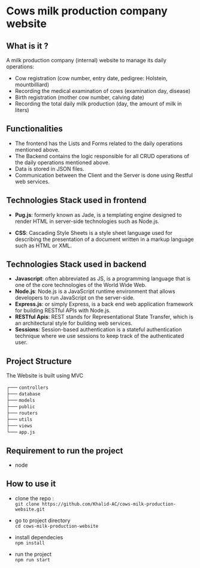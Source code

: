 # Cows milk production company website

## What is it ?

A milk production company (internal) website to manage its daily operations:

- Cow registration (cow number, entry date, pedigree: Holstein, mountbilliard)
- Recording the medical examination of cows (examination day, disease)
- Birth registration (mother cow number, calving date)
- Recording the total daily milk production (day, the amount of milk in liters)

## Functionalities

- The frontend has the Lists and Forms related to the daily operations mentioned above.
- The Backend contains the logic responsible for all CRUD operations of the daily operations mentioned above.
- Data is stored in JSON files.
- Communication between the Client and the Server is done using Restful web services.

## Technologies Stack used in frontend

- **Pug.js**: formerly known as Jade, is a templating engine designed to render HTML in server-side technologies such as Node.js.

- **CSS**: Cascading Style Sheets is a style sheet language used for describing the presentation of a document written in a markup language such as HTML or XML.

## Technologies Stack used in backend

- **Javascript**: often abbreviated as JS, is a programming language that is one of the core technologies of the World Wide Web.
- **Node.js**: Node.js is a JavaScript runtime environment that allows developers to run JavaScript on the server-side.
- **Express.js**: or simply Express, is a back end web application framework for building RESTful APIs with Node.js.
- **RESTful Apis**: REST stands for Representational State Transfer, which is an architectural style for building web services.
- **Sessions**: Session-based authentication is a stateful authentication technique where we use sessions to keep track of the authenticated user.

## Project Structure

The Website is built using MVC

┌── `controllers` \
├── `database` \
├── `models` \
├── `public` \
├── `routers` \
├── `utils` \
├── `views` \
└── `app.js`

## Requirement to run the project

- node

## How to use it

- clone the repo : \
  `git clone https://github.com/Khalid-AC/cows-milk-production-website.git`

- go to project directory \
  `cd cows-milk-production-website`

- install dependecies \
  `npm install`

- run the project \
  `npm run start`
